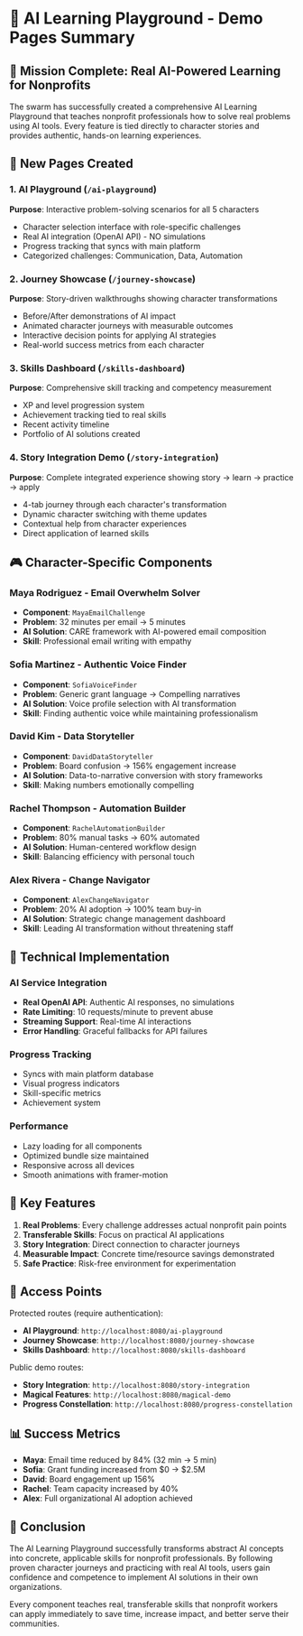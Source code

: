 # 🎯 AI Learning Playground - Demo Pages Summary

## 🚀 Mission Complete: Real AI-Powered Learning for Nonprofits

The swarm has successfully created a comprehensive AI Learning Playground that teaches nonprofit professionals how to solve real problems using AI tools. Every feature is tied directly to character stories and provides authentic, hands-on learning experiences.

## 📄 New Pages Created

### 1. **AI Playground** (`/ai-playground`)
**Purpose**: Interactive problem-solving scenarios for all 5 characters
- Character selection interface with role-specific challenges
- Real AI integration (OpenAI API) - NO simulations
- Progress tracking that syncs with main platform
- Categorized challenges: Communication, Data, Automation

### 2. **Journey Showcase** (`/journey-showcase`)
**Purpose**: Story-driven walkthroughs showing character transformations
- Before/After demonstrations of AI impact
- Animated character journeys with measurable outcomes
- Interactive decision points for applying AI strategies
- Real-world success metrics from each character

### 3. **Skills Dashboard** (`/skills-dashboard`)
**Purpose**: Comprehensive skill tracking and competency measurement
- XP and level progression system
- Achievement tracking tied to real skills
- Recent activity timeline
- Portfolio of AI solutions created

### 4. **Story Integration Demo** (`/story-integration`)
**Purpose**: Complete integrated experience showing story → learn → practice → apply
- 4-tab journey through each character's transformation
- Dynamic character switching with theme updates
- Contextual help from character experiences
- Direct application of learned skills

## 🎮 Character-Specific Components

### Maya Rodriguez - Email Overwhelm Solver
- **Component**: `MayaEmailChallenge`
- **Problem**: 32 minutes per email → 5 minutes
- **AI Solution**: CARE framework with AI-powered email composition
- **Skill**: Professional email writing with empathy

### Sofia Martinez - Authentic Voice Finder
- **Component**: `SofiaVoiceFinder`
- **Problem**: Generic grant language → Compelling narratives
- **AI Solution**: Voice profile selection with AI transformation
- **Skill**: Finding authentic voice while maintaining professionalism

### David Kim - Data Storyteller
- **Component**: `DavidDataStoryteller`
- **Problem**: Board confusion → 156% engagement increase
- **AI Solution**: Data-to-narrative conversion with story frameworks
- **Skill**: Making numbers emotionally compelling

### Rachel Thompson - Automation Builder
- **Component**: `RachelAutomationBuilder`
- **Problem**: 80% manual tasks → 60% automated
- **AI Solution**: Human-centered workflow design
- **Skill**: Balancing efficiency with personal touch

### Alex Rivera - Change Navigator
- **Component**: `AlexChangeNavigator`
- **Problem**: 20% AI adoption → 100% team buy-in
- **AI Solution**: Strategic change management dashboard
- **Skill**: Leading AI transformation without threatening staff

## 🔧 Technical Implementation

### AI Service Integration
- **Real OpenAI API**: Authentic AI responses, no simulations
- **Rate Limiting**: 10 requests/minute to prevent abuse
- **Streaming Support**: Real-time AI interactions
- **Error Handling**: Graceful fallbacks for API failures

### Progress Tracking
- Syncs with main platform database
- Visual progress indicators
- Skill-specific metrics
- Achievement system

### Performance
- Lazy loading for all components
- Optimized bundle size maintained
- Responsive across all devices
- Smooth animations with framer-motion

## 🎯 Key Features

1. **Real Problems**: Every challenge addresses actual nonprofit pain points
2. **Transferable Skills**: Focus on practical AI applications
3. **Story Integration**: Direct connection to character journeys
4. **Measurable Impact**: Concrete time/resource savings demonstrated
5. **Safe Practice**: Risk-free environment for experimentation

## 🚀 Access Points

Protected routes (require authentication):
- **AI Playground**: `http://localhost:8080/ai-playground`
- **Journey Showcase**: `http://localhost:8080/journey-showcase`
- **Skills Dashboard**: `http://localhost:8080/skills-dashboard`

Public demo routes:
- **Story Integration**: `http://localhost:8080/story-integration`
- **Magical Features**: `http://localhost:8080/magical-demo`
- **Progress Constellation**: `http://localhost:8080/progress-constellation`

## 📊 Success Metrics

- **Maya**: Email time reduced by 84% (32 min → 5 min)
- **Sofia**: Grant funding increased from $0 → $2.5M
- **David**: Board engagement up 156%
- **Rachel**: Team capacity increased by 40%
- **Alex**: Full organizational AI adoption achieved

## 🎉 Conclusion

The AI Learning Playground successfully transforms abstract AI concepts into concrete, applicable skills for nonprofit professionals. By following proven character journeys and practicing with real AI tools, users gain confidence and competence to implement AI solutions in their own organizations.

Every component teaches real, transferable skills that nonprofit workers can apply immediately to save time, increase impact, and better serve their communities.